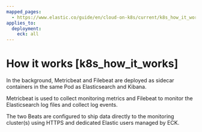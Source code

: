 ```yaml
---
mapped_pages:
  - https://www.elastic.co/guide/en/cloud-on-k8s/current/k8s_how_it_works.html
applies_to:
  deployment:
    eck: all
---
```


# How it works [k8s_how_it_works]

In the background, Metricbeat and Filebeat are deployed as sidecar containers in the same Pod as Elasticsearch and Kibana.

Metricbeat is used to collect monitoring metrics and Filebeat to monitor the Elasticsearch log files and collect log events.

The two Beats are configured to ship data directly to the monitoring cluster(s) using HTTPS and dedicated Elastic users managed by ECK.

